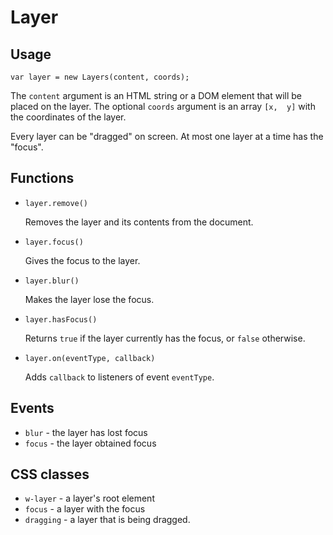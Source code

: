 # Layer

## Usage

	var layer = new Layers(content, coords);

The `content` argument is an HTML string or a DOM element that will be 
placed on the layer. The optional `coords` argument is an array `[x, 
y]` with the coordinates of the layer.

Every layer can be "dragged" on screen. At most one layer at a time has
the "focus".


## Functions

* `layer.remove()`

	Removes the layer and its contents from the document.

* `layer.focus()`

	Gives the focus to the layer.

* `layer.blur()`

	Makes the layer lose the focus.

* `layer.hasFocus()`

	Returns `true` if the layer currently has the focus, or `false`
	otherwise.

* `layer.on(eventType, callback)`

	Adds `callback` to listeners of event `eventType`.


## Events

* `blur` - the layer has lost focus
* `focus` - the layer obtained focus


## CSS classes

* `w-layer` - a layer's root element
* `focus` - a layer with the focus
* `dragging` - a layer that is being dragged.
